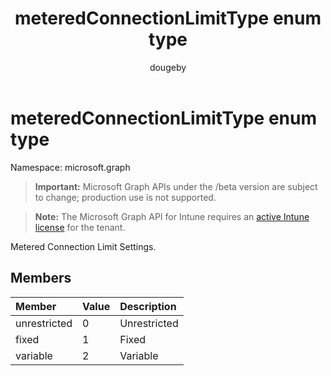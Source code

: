 ﻿---
title: "meteredConnectionLimitType enum type"
description: "Metered Connection Limit Settings."
author: "dougeby"
localization_priority: Normal
ms.prod: "intune"
doc_type: enumPageType
---

# meteredConnectionLimitType enum type

Namespace: microsoft.graph

> **Important:** Microsoft Graph APIs under the /beta version are subject to change; production use is not supported.

> **Note:** The Microsoft Graph API for Intune requires an [active Intune license](https://go.microsoft.com/fwlink/?linkid=839381) for the tenant.

Metered Connection Limit Settings.

## Members

| Member       | Value | Description  |
| :----------- | :---- | :----------- |
| unrestricted | 0     | Unrestricted |
| fixed        | 1     | Fixed        |
| variable     | 2     | Variable     |
